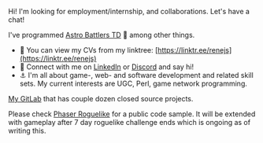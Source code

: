 Hi! I'm looking for employment/internship, and collaborations. Let's have a chat!

I've programmed [Astro Battlers TD](https://store.steampowered.com/app/1728980/Astro_Battlers_TD/) 🤩 among other things.

- 👀 You can view my CVs from my linktree: [https://linktr.ee/renejs](https://linktr.ee/renejs)
- 💯 Connect with me on [LinkedIn](https://www.linkedin.com/in/rene-schwartz-732a8649/) or [Discord](https://discordapp.com/users/118129453200179207) and say hi!
- ⚓ I'm all about game-, web- and software development and related skill sets. My current interests are UGC, Perl, game network programming.

[My GitLab](https://gitlab.com/Rene_) that has couple dozen closed source projects. 

Please check [Phaser Roguelike](https://github.com/ReneJSchwartz/phaser-roguelike) for a public code sample. It will be extended with gameplay after 7 day roguelike challenge ends which is ongoing as of writing this.
